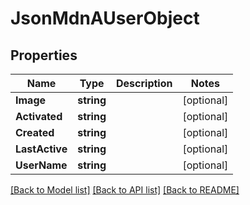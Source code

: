 # JsonMdnAUserObject

## Properties

Name | Type | Description | Notes
------------ | ------------- | ------------- | -------------
**Image** | **string** |  | [optional] 
**Activated** | **string** |  | [optional] 
**Created** | **string** |  | [optional] 
**LastActive** | **string** |  | [optional] 
**UserName** | **string** |  | [optional] 

[[Back to Model list]](../README.md#documentation-for-models) [[Back to API list]](../README.md#documentation-for-api-endpoints) [[Back to README]](../README.md)


